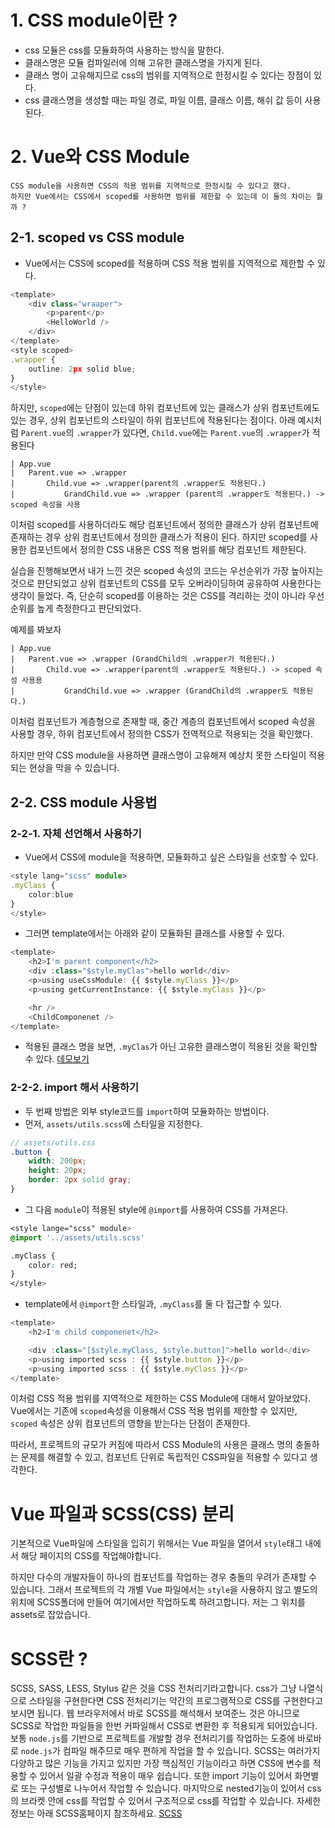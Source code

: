 # 1. CSS module이란 ?
- css 모듈은 css를 모듈화하여 사용하는 방식을 말한다.
- 클래스명은 모듈 컴파일러에 의해 고유한 클래스명을 가지게 된다.
- 클래스 명이 고유해지므로 css의 범위를 지역적으로 한정시킬 수 있다는 장점이 있다.
- css 클래스명을 생성할 때는 파일 경로, 파일 이름, 클래스 이름, 해쉬 값 등이 사용된다.

# 2. Vue와 CSS Module
```
CSS module을 사용하면 CSS의 적용 범위를 지역적으로 한정시킬 수 있다고 했다.
하지만 Vue에서는 CSS에서 scoped를 사용하면 범위를 제한할 수 있는데 이 둘의 차이는 뭘까 ?
```

## 2-1. scoped vs CSS module
- Vue에서는 CSS에 scoped를 적용하며 CSS 적용 범위를 지역적으로 제한할 수 있다.

```typescript
<template>
    <div class="wraaper">
        <p>parent</p>
        <HelloWorld />
    </div>
</template>
<style scoped>
.wrapper {
    outline: 2px solid blue;
}
</style>
```

하지만, `scoped`에는 단점이 있는데 하위 컴포넌트에 있는 클래스가 상위 컴포넌트에도 있는 경우, 상위 컴포넌트의 스타일이 하위 컴포넌트에 적용된다는 점이다.
아래 예시처럼 `Parent.vue`의 `.wrapper`가 있다면, `Child.vue`에는 `Parent.vue`의 `.wrapper`가 적용된다

```
| App.vue
|   Parent.vue => .wrapper
|       Child.vue => .wrapper(parent의 .wrapper도 적용된다.) 
|           GrandChild.vue => .wrapper (parent의 .wrapper도 적용된다.) -> scoped 속성을 사용
```

이처럼 scoped를 사용하더라도 해당 컴포넌트에서 정의한 클래스가 상위 컴포넌트에 존재하는 경우 상위 컴포넌트에서 정의한 클래스가 적용이 된다.
하지만 scoped를 사용한 컴포넌트에서 정의한 CSS 내용은 CSS 적용 범위를 해당 컴포넌트 제한된다.

실습을 진행해보면서 내가 느낀 것은 scoped 속성의 코드는 우선순위가 가장 높아지는 것으로 판단되었고 상위 컴포넌트의 CSS를 모두 오버라이딩하여 공유하여 사용한다는 생각이 들었다.
즉, 단순히 scoped를 이용하는 것은 CSS를 격리하는 것이 아니라 우선순위를 높게 측정한다고 판단되었다.

예제를 봐보자
```
| App.vue
|   Parent.vue => .wrapper (GrandChild의 .wrapper가 적용된다.)
|       Child.vue => .wrapper(parent의 .wrapper도 적용된다.) -> scoped 속성 사용용
|           GrandChild.vue => .wrapper (GrandChild의 .wrapper도 적용된다.)
```

이처럼 컴포넌트가 계층형으로 존재할 때, 중간 계층의 컴포넌트에서 scoped 속성을 사용할 경우, 하위 컴포넌트에서 정의한 CSS가 전역적으로 적용되는 것을 확인했다.

하지만 만약 CSS module을 사용하면 클래스명이 고유해져 예상치 못한 스타일이 적용되는 현상을 막을 수 있습니다.

## 2-2. CSS module 사용법
### 2-2-1. 자체 선언해서 사용하기
- Vue에서 CSS에 module을 적용하면, 모듈화하고 싶은 스타일을 선호할 수 있다.
```typescript
<style lang="scss" module>
.myClass {
    color:blue
}
</style>
```

- 그러면 template에서는 아래와 같이 모듈화된 클래스를 사용할 수 있다.
```typescript
<template>
    <h2>I'm parent component</h2>
    <div :class="$style.myClas">hello world</div>
    <p>using useCssModule: {{ $style.myClass }}</p>
    <p>using getCurrentInstance: {{ $style.myClass }}</p>

    <hr />
    <ChildComponenet />
</template>
```

- 적용된 클래스 명을 보면, `.myClas`가 아닌 고유한 클래스명이 적용된 것을 확인할 수 있다. [데모보기](https://stackblitz.com/edit/vue3-access-css-modules-from-script-setup-xmtmlksg?file=src%2Fcomponents%2FMyComponent.vue,src%2Fcomponents%2FChildComponent.vue)

### 2-2-2. import 해서 사용하기
- 두 번째 방법은 외부 style코드를 `import`하여 모듈화하는 방법이다.
- 먼저, `assets/utils.scss`에 스타일을 지정한다.

```scss
// assets/utils.css
.button {
    width: 200px;
    height: 20px;
    border: 2px solid gray;
}
```

- 그 다음 `module`이 적용된 style에 `@import`를 사용하여 CSS를 가져온다.
```css
<style lange="scss" module>
@import '../assets/utils.scss'

.myClass {
    color: red;
}
</style>
```

- template에서 `@import`한 스타일과, `.myClass`를 둘 다 접근할 수 있다.

```typescript
<template>
    <h2>I'm child componenet</h2>

    <div :class="[$style.myClass, $style.button]">hello world</div>
    <p>using imported scss : {{ $style.button }}</p>
    <p>using imported scss : {{ $style.myClass }}</p>
</template>
```

이처럼 CSS 적용 범위를 지역적으로 제한하는 CSS Module에 대해서 알아보았다. 
Vue에서는 기존에 `scoped`속성을 이용해서 CSS 적용 범위를 제한할 수 있지만, `scoped` 속성은 상위 컴포넌트의 영향을 받는다는 단점이 존재한다.

따라서, 프로젝트의 규모가 커짐에 따라서 CSS Module의 사용은 클래스 명의 충돌하는 문제를 해결할 수 있고, 컴포넌트 단위로 독립적인 CSS파일을 적용할 수 있다고 생각한다.

# Vue 파일과 SCSS(CSS) 분리
기본적으로 Vue파일에 스타일을 입히기 위해서는 Vue 파일을 열어서 `style`태그 내에서 해당 페이지의 CSS를 작업해야합니다.

하지만 다수의 개발자들이 하나의 컴포넌트를 작업하는 경우 충돌의 우려가 존재할 수 있습니다.
그래서 프로젝트의 각 개별 Vue 파일에서는 `style`을 사용하지 않고 별도의 위치에 SCSS폴더에 만들어 여기에서만 작업하도록 하려고합니다. 저는 그 위치를 assets로 잡았습니다.

# SCSS란 ?
SCSS, SASS, LESS, Stylus 같은 것을 CSS 전처리기라고합니다.
css가 그냥 나열식으로 스타일을 구현한다면 CSS 전처리기는 약간의 프로그램적으로 CSS를 구현한다고보시면 됩니다.
웹 브라우저에서 바로 SCSS를 해석해서 보여준느 것은 아니므로 SCSS로 작업한 파일들을 한번 커파일해서 CSS로 변환한 후 적용되게 되어있습니다.
보통 `node.js`를 기반으로 프로젝트를 개발할 경우 전처리기를 작업하는 도중에 바로바로 `node.js`가 컴파일 해주므로 매우 편하게 작업을 할 수 있습니다.
SCSS는 여러가지 다양하고 많은 기능을 가지고 있지만 가장 핵심적인 기능이라고 하면 CSS에 변수를 적용할 수 있어서 일괄 수정과 적용이 매우 쉽습니다.
또한 import 기능이 있어서 화면별로 또는 구성별로 나누어서 작업할 수 있습니다. 
마지막으로 nested기능이 있어서 css의 브라켓 안에 css를 작업할 수 있어서 구조적으로 css를 작업할 수 있습니다.
자세한 정보는 아래 SCSS홈페이지 참조하세요.
[SCSS](https://sass-lang.com/)